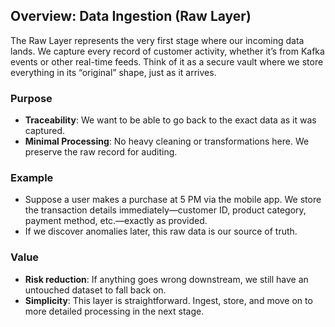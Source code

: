 ## Overview: Data Ingestion (Raw Layer)

The Raw Layer represents the very first stage where our incoming data lands. We capture every record of customer activity, whether it’s from Kafka events or other real-time feeds. Think of it as a secure vault where we store everything in its “original” shape, just as it arrives.

### Purpose

- **Traceability**: We want to be able to go back to the exact data as it was captured.
- **Minimal Processing**: No heavy cleaning or transformations here. We preserve the raw record for auditing.

### Example

- Suppose a user makes a purchase at 5 PM via the mobile app. We store the transaction details immediately—customer ID, product category, payment method, etc.—exactly as provided.
- If we discover anomalies later, this raw data is our source of truth.

### Value

- **Risk reduction**: If anything goes wrong downstream, we still have an untouched dataset to fall back on.
- **Simplicity**: This layer is straightforward. Ingest, store, and move on to more detailed processing in the next stage.
